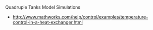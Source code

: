 Quadruple Tanks Model Simulations

* http://www.mathworks.com/help/control/examples/temperature-control-in-a-heat-exchanger.html